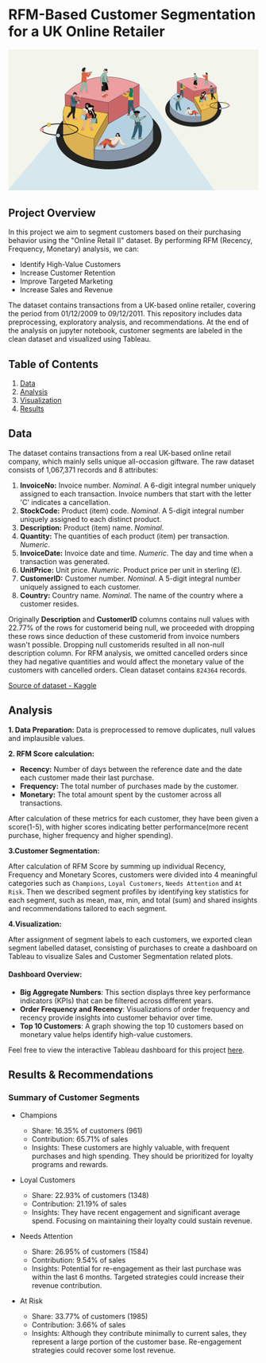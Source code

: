 # RFM-Based Customer Segmentation for a UK Online Retailer

![Project Cover](data/project_cover.png)

## Project Overview 

In this project we aim to segment customers based on their purchasing behavior using the "Online Retail II" dataset. By performing RFM (Recency, Frequency, Monetary) analysis, we can:

- Identify High-Value Customers
- Increase Customer Retention
- Improve Targeted Marketing
- Increase Sales and Revenue

The dataset contains transactions from a UK-based online retailer, covering the period from 01/12/2009 to 09/12/2011. This repository includes data preprocessing, exploratory analysis, and recommendations. At the end of the analysis on jupyter notebook, customer segments are labeled in the clean dataset and visualized using Tableau.

## Table of Contents


1. [Data](#data)
2. [Analysis](#analysis)
3. [Visualization](#visualization)
4. [Results](#results)

## Data

The dataset contains transactions from a real UK-based online retail company, which mainly sells unique all-occasion giftware. The raw dataset consists of 1,067,371 records and 8 attributes:

   1. **InvoiceNo:** Invoice number. *Nominal*. A 6-digit integral number uniquely assigned to each transaction. Invoice numbers that start with the letter 'C' indicates a cancellation.
   2. **StockCode:** Product (item) code. *Nominal*. A 5-digit integral number uniquely assigned to each distinct product.
   3. **Description:** Product (item) name. *Nominal*.
   4. **Quantity:** The quantities of each product (item) per transaction. *Numeric*.
   5. **InvoiceDate:** Invoice date and time. *Numeric*. The day and time when a transaction was generated.
   6. **UnitPrice:** Unit price. *Numeric*. Product price per unit in sterling (£).
   7. **CustomerID:** Customer number. *Nominal*. A 5-digit integral number uniquely assigned to each customer.
   8. **Country:** Country name. *Nominal*. The name of the country where a customer resides.

Originally **Description** and **CustomerID** columns contains null values with 22.77% of the rows for customerid being null, we proceeded with dropping these rows since deduction of these customerid from invoice numbers wasn't possible. Dropping null customerids resulted in all non-null description column. For RFM analysis, we omitted cancelled orders since they had negative quantities and would affect the monetary value of the customers with cancelled orders. Clean dataset contains `824364` records.

[Source of dataset - Kaggle](https://www.kaggle.com/datasets/lakshmi25npathi/online-retail-dataset/data)

## Analysis 

**1. Data Preparation:**  Data is preprocessed to remove duplicates, null values and implausible values.

**2. RFM Score calculation:**  

*  **Recency:** Number of days between the reference date and the date each customer made their last purchase.
*  **Frequency:** The total number of purchases made by the customer.
*  **Monetary:** The total amount spent by the customer across all transactions.

After calculation of these metrics for each customer, they have been given a score(1-5), with higher scores indicating better performance(more recent purchase, higher frequency and higher spending).

**3.Customer Segmentation:**

After calculation of RFM Score by summing up individual Recency, Frequency and Monetary Scores, customers were divided into 4 meaningful categories such as `Champions`, `Loyal Customers`, `Needs Attention` and `At Risk`.
Then we described segment profiles by identifying key statistics for each segment, such as mean, max, min, and total (sum) and shared insights and recommendations tailored to each segment. 

**4.Visualization:**

After assignment of segment labels to each customers, we exported clean segment labelled dataset, consisting of purchases to create a dashboard on Tableau to visualize Sales and Customer Segmentation related plots.  

  #### **Dashboard Overview:**
  
  - **Big Aggregate Numbers**: This section displays three key performance indicators (KPIs) that can be filtered across different years.
  - **Order Frequency and Recency**: Visualizations of order frequency and recency provide insights into customer behavior over time.
  - **Top 10 Customers**: A graph showing the top 10 customers based on monetary value helps identify high-value customers.


 Feel free to view the interactive Tableau dashboard for this project [here](https://public.tableau.com/app/profile/aykut.avci/viz/CustomerSegmentationAnalysis-UKOnlineRetailDataset/CustomerDashboard).


## Results & Recommendations


### Summary of Customer Segments

- Champions
    * Share: 16.35% of customers (961)
    * Contribution: 65.71% of sales
    * Insights: These customers are highly valuable, with frequent purchases and high spending. They should be prioritized for loyalty programs and rewards.

- Loyal Customers
    * Share: 22.93% of customers (1348)
    * Contribution: 21.19% of sales
    * Insights: They have recent engagement and significant average spend. Focusing on maintaining their loyalty could sustain revenue.

- Needs Attention
    * Share: 26.95% of customers (1584)
    * Contribution: 9.54% of sales
    * Insights: Potential for re-engagement as their last purchase was within the last 6 months. Targeted strategies could increase their revenue contribution.

- At Risk
    * Share: 33.77% of customers (1985)
    * Contribution: 3.66% of sales
    * Insights: Although they contribute minimally to current sales, they represent a large portion of the customer base. Re-engagement strategies could recover some lost revenue.


   
